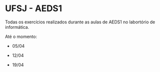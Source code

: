 # UFSJ - AEDS1

Todas os exercícios realizados durante as aulas de AEDS1 no labortório de informática.

Até o momento:

- 05/04

- 12/04

- 19/04